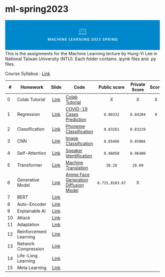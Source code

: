 # ml-spring2023
![cover](mlcover.png)
This is the assignments for the Machine Learning lecture by Hung-Yi Lee in National Taiwan University (NTU). Each folder contains .ipynb files and .py files.

Course Syllabus : [Link](https://speech.ee.ntu.edu.tw/~hylee/ml/2023-spring.php)

|#|Homework|Slide|Code|Public score|Private Score|Score|
|-|-|:-:|-|:-:|:-:|:-:|
|0|Colab Tutorial|[Link](HW0/Colab_Tutorial.pdf)|[Colab Tutorial](HW0/Colab_Tutorial.ipynb)|X|X|X|
|1|Regression|[Link](HW1/HW01.pdf)|[COVID-19 Cases Prediction](HW1/hw1.ipynb)|`0.80332`|`0.84204`|`9`|
|2|Classification|[Link](HW2/HW02.pdf)|[Phoneme Classification](HW2/hw2.ipynb)|`0.83261`|`0.83219`||
|3|CNN|[Link](HW3/HW03.pdf)|[Image Classification](HW3/hw3.ipynb)|`0.85466`|`0.85866`||
|4|Self-Attention|[Link](HW4/HW04.pdf)|[Speaker Identification](HW4/hw4.ipynb)|`0.96050`|`0.96400`||
|5|Transformer|[Link](HW5/HW05.pdf)|[Machine Translation](HW5/hw5.ipynb)|`30.28`|`29.69`||
|6|Generative Model|[Link](HW6/HW06.pdf)|[Anime Face Generation Diffusion Model](HW6/hw6.ipynb)|`0.715,8103.67`|X||
|7|BERT|[Link](HW7/HW07.pdf)|||||
|8|Auto-Encoder|[Link](HW8/HW08.pdf)|||||
|9|Explainable AI|[Link](HW9/HW09.pdf)|||||
|10|Attack|[Link](HW10/HW10.pdf)|||||
|11|Adaptation|[Link](HW11/HW11.pdf)|||||
|12|Reinforcement Learning|[Link](HW12/HW12.pdf)|||||
|13|Network Compression|[Link](HW13/HW13.pdf)|||||
|14|Life-Long Learning|[Link](HW14/HW14.pdf)|||||
|15|Meta Learning|[Link](HW15/HW15.pdf)|||||
